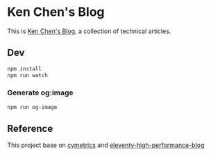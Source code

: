# Ken Chen's Blog

This is [Ken Chen's Blog](https://blog.kenwsc.com/), a collection of technical articles.

## Dev

```bash
npm install
npm run watch
``` 

### Generate og:image

```bash
npm run og-image
```

## Reference

This project base on [cymetrics](https://github.com/cymetrics/blog) and [eleventy-high-performance-blog](https://github.com/google/eleventy-high-performance-blog)
